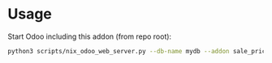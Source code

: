 # Usage

Start Odoo including this addon (from repo root):

```bash
python3 scripts/nix_odoo_web_server.py --db-name mydb --addon sale_pricelist_display_surcharge
```
